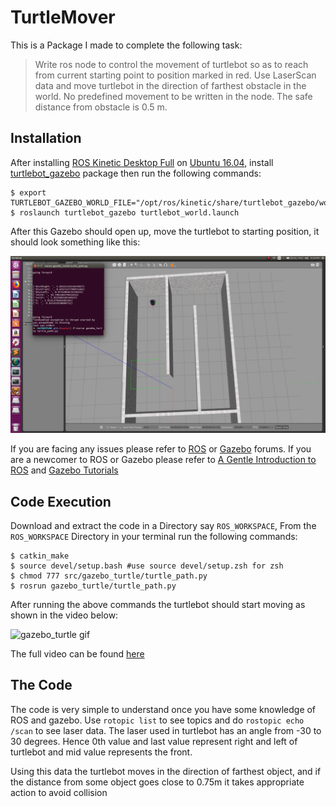 # TurtleMover

This is a Package I made to complete the following task:
> Write ros node to control the movement of turtlebot so as to reach from current
starting point to position marked in red. Use LaserScan data and move turtlebot in the
direction of farthest obstacle in the world. No predefined movement to be written in the
node. The safe distance from obstacle is 0.5 m.

## Installation

After installing [ROS Kinetic Desktop Full](http://wiki.ros.org/kinetic/Installation/Ubuntu) on [Ubuntu 16.04](http://cdimage.ubuntu.com/netboot/16.04/), install [turtlebot_gazebo](http://wiki.ros.org/turtlebot_gazebo) package then run the following commands:

```
$ export TURTLEBOT_GAZEBO_WORLD_FILE="/opt/ros/kinetic/share/turtlebot_gazebo/worlds/corridor.world"
$ roslaunch turtlebot_gazebo turtlebot_world.launch
```
After this Gazebo should open up, move the turtlebot to starting position, it should look something like this:

![gazebo_turtle image](assets/gazebo_turtle.png)

If you are facing any issues please refer to [ROS](https://answers.ros.org/questions/) or [Gazebo](http://answers.gazebosim.org/questions/) forums. If you are a newcomer to ROS or Gazebo please refer to [A Gentle Introduction to ROS](https://cse.sc.edu/~jokane/agitr/) and [Gazebo Tutorials](http://gazebosim.org/tutorials)

## Code Execution

Download and extract the code in a Directory say `ROS_WORKSPACE`, From the `ROS_WORKSPACE` Directory in your terminal run the following commands:

```
$ catkin_make
$ source devel/setup.bash #use source devel/setup.zsh for zsh
$ chmod 777 src/gazebo_turtle/turtle_path.py
$ rosrun gazebo_turtle/turtle_path.py
```

After running the above commands the turtlebot should start moving as shown in the video below:

![gazebo_turtle gif](assets/gazebo_turtle.gif)

The full video can be found [here](https://www.youtube.com/watch?v=aV1GmPjS0P4)

## The Code

The code is very simple to understand once you have some knowledge of ROS and gazebo. Use `rotopic list` to see topics and do `rostopic echo /scan` to see laser data. The laser used in turtlebot has an angle from -30 to 30 degrees. Hence 0th value and last value represent right and left of turtlebot and mid value represents the front.

Using this data the turtlebot moves in the direction of farthest object, and if the distance from some object goes close to 0.75m it takes appropriate action to avoid collision